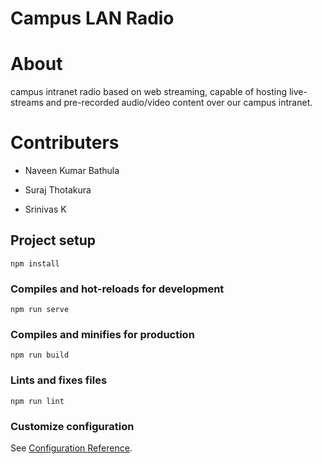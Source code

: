 # Campus LAN Radio

# About

campus intranet radio based on web streaming, capable of hosting live-streams and pre-recorded audio/video content over our campus intranet.

# Contributers

* Naveen Kumar Bathula

* Suraj Thotakura

* Srinivas K


## Project setup
```
npm install
```

### Compiles and hot-reloads for development
```
npm run serve
```

### Compiles and minifies for production
```
npm run build
```

### Lints and fixes files
```
npm run lint
```

### Customize configuration
See [Configuration Reference](https://cli.vuejs.org/config/).
